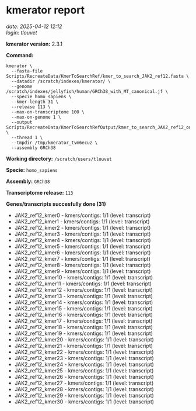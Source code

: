 # kmerator report
*date: 2025-04-12 12:12*  
*login: tlouvet*

**kmerator version:** 2.3.1

**Command:**

```
kmerator \
  --fasta-file Scripts/RecreateData/KmerToSearchRef/kmer_to_search_JAK2_ref12.fasta \
  --datadir /scratch/indexes/kmerator/ \
  --genome /scratch/indexes/jellyfish/human/GRCh38_with_MT_canonical.jf \
  --specie homo_sapiens \
  --kmer-length 31 \
  --release 113 \
  --max-on-transcriptome 100 \
  --max-on-genome 1 \
  --output Scripts/RecreateData/KmerToSearchRefOutput/kmer_to_search_JAK2_ref12_output \
  --thread 1 \
  --tmpdir /tmp/kmerator_tvm6ecuz \
  --assembly GRCh38
```

**Working directory:** `/scratch/users/tlouvet`

**Specie:** `homo_sapiens`

**Assembly:** `GRCh38`

**Transcriptome release:** `113`

**Genes/transcripts succesfully done (31)**

- JAK2_ref12_kmer0 - kmers/contigs: 1/1 (level: transcript)
- JAK2_ref12_kmer1 - kmers/contigs: 1/1 (level: transcript)
- JAK2_ref12_kmer2 - kmers/contigs: 1/1 (level: transcript)
- JAK2_ref12_kmer3 - kmers/contigs: 1/1 (level: transcript)
- JAK2_ref12_kmer4 - kmers/contigs: 1/1 (level: transcript)
- JAK2_ref12_kmer5 - kmers/contigs: 1/1 (level: transcript)
- JAK2_ref12_kmer6 - kmers/contigs: 1/1 (level: transcript)
- JAK2_ref12_kmer7 - kmers/contigs: 1/1 (level: transcript)
- JAK2_ref12_kmer8 - kmers/contigs: 1/1 (level: transcript)
- JAK2_ref12_kmer9 - kmers/contigs: 1/1 (level: transcript)
- JAK2_ref12_kmer10 - kmers/contigs: 1/1 (level: transcript)
- JAK2_ref12_kmer11 - kmers/contigs: 1/1 (level: transcript)
- JAK2_ref12_kmer12 - kmers/contigs: 1/1 (level: transcript)
- JAK2_ref12_kmer13 - kmers/contigs: 1/1 (level: transcript)
- JAK2_ref12_kmer14 - kmers/contigs: 1/1 (level: transcript)
- JAK2_ref12_kmer15 - kmers/contigs: 1/1 (level: transcript)
- JAK2_ref12_kmer16 - kmers/contigs: 1/1 (level: transcript)
- JAK2_ref12_kmer17 - kmers/contigs: 1/1 (level: transcript)
- JAK2_ref12_kmer18 - kmers/contigs: 1/1 (level: transcript)
- JAK2_ref12_kmer19 - kmers/contigs: 1/1 (level: transcript)
- JAK2_ref12_kmer20 - kmers/contigs: 1/1 (level: transcript)
- JAK2_ref12_kmer21 - kmers/contigs: 1/1 (level: transcript)
- JAK2_ref12_kmer22 - kmers/contigs: 1/1 (level: transcript)
- JAK2_ref12_kmer23 - kmers/contigs: 1/1 (level: transcript)
- JAK2_ref12_kmer24 - kmers/contigs: 1/1 (level: transcript)
- JAK2_ref12_kmer25 - kmers/contigs: 1/1 (level: transcript)
- JAK2_ref12_kmer26 - kmers/contigs: 1/1 (level: transcript)
- JAK2_ref12_kmer27 - kmers/contigs: 1/1 (level: transcript)
- JAK2_ref12_kmer28 - kmers/contigs: 1/1 (level: transcript)
- JAK2_ref12_kmer29 - kmers/contigs: 1/1 (level: transcript)
- JAK2_ref12_kmer30 - kmers/contigs: 1/1 (level: transcript)
